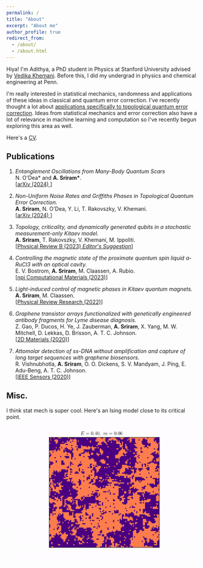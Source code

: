 ```yaml
---
permalink: /
title: "About"
excerpt: "About me"
author_profile: true
redirect_from: 
  - /about/
  - /about.html
---
```


Hiya! I'm Adithya, a PhD student in Physics at Stanford University advised by <a href="https://scholar.google.com/citations?user=xXBlOUYAAAAJ&hl=en" target="_blank">Vedika Khemani</a>. Before this, I did my undergrad in physics and chemical engineering at Penn.

I'm really interested in statistical mechanics, randomness and applications of these ideas in classical and quantum error correction. I've recently thought a lot about <a href="https://arxiv.org/abs/2409.03325" target="_blank">applications specifically to topological quantum error correction</a>. Ideas from statistical mechanics and error correction also have a lot of relevance in machine learning and computation so I've recently begun exploring this area as well. 

Here's a <a href="{{base.url}}/assets/adithyasriram_cv-4.pdf" target="_blank">CV</a>.

## Publications

1. *Entanglement Oscillations from Many-Body Quantum Scars* <br>
N. O'Dea* and __A. Sriram*__. <br>
[<a href="https://arxiv.org/abs/2410.11822" target="_blank">arXiv (2024) </a>]

1. *Non-Uniform Noise Rates and Griffiths Phases in Topological Quantum Error Correction.* <br>
**A. Sriram**, N. O'Dea, Y. Li, T. Rakovszky, V. Khemani. <br>
[<a href="https://arxiv.org/abs/2409.03325" target="_blank">arXiv (2024) </a>]

1. *Topology, criticality, and dynamically generated qubits in a stochastic measurement-only Kitaev model.* <br>
**A. Sriram**, T. Rakovszky, V. Khemani, M. Ippoliti. <br>
[<a href="https://journals.aps.org/prb/abstract/10.1103/PhysRevB.108.094304" target="_blank">Physical Review B (2023) _Editor's Suggestion_</a>]

1. *Controlling the magnetic state of the proximate quantum spin liquid α-RuCl3 with an optical cavity.* <br>
E. V. Bostrom, **A. Sriram**, M. Claassen, A. Rubio. <br>
[<a href="https://www.nature.com/articles/s41524-023-01158-6" target="_blank">npj Computational Materials (2023)</a>]

1. *Light-induced control of magnetic phases in Kitaev quantum magnets.* <br>
**A. Sriram**, M. Claassen. <br>
[<a href="https://journals.aps.org/prresearch/abstract/10.1103/PhysRevResearch.4.L032036" target="_blank">Physical Review Research (2022)</a>]

1. *Graphene transistor arrays functionalized with genetically engineered antibody fragments for Lyme disease diagnosis.* <br> Z. Gao, P. Ducos, H. Ye, J. Zauberman, **A. Sriram**, X. Yang, M. W. Mitchell, D.
Lekkas, D. Brisson, A. T. C. Johnson. <br> [<a href="https://iopscience.iop.org/article/10.1088/2053-1583/ab5dce" target="_blank">2D Materials (2020)</a>]
  
1. *Attomolar detection of ss-DNA without amplification and capture of long target sequences with graphene biosensors.* <br> R. Vishnubhotla, **A. Sriram**, O. O. Dickens, S. V. Mandyam, J. Ping, E. Adu-Beng, A. T. C. Johnson. <br> [<a href="https://ieeexplore.ieee.org/ielaam/7361/9086908/8998161-aam.pdf" target="_blank">IEEE Sensors (2020)</a>]


## Misc.

I think stat mech is super cool. Here's an Ising model close to its critical point.
![alt text](../assets/IsingT2_3.gif)